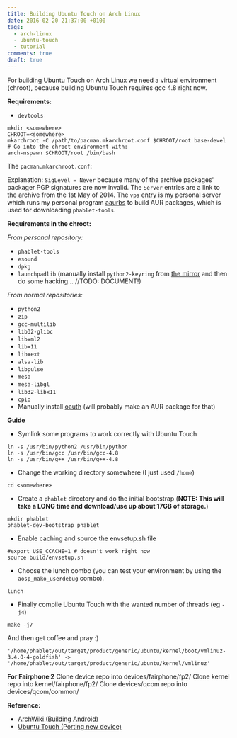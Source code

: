 ```yaml
---
title: Building Ubuntu Touch on Arch Linux
date: 2016-02-20 21:37:00 +0100
tags:
  - arch-linux
  - ubuntu-touch
  - tutorial
comments: true
draft: true
---
```

For building Ubuntu Touch on Arch Linux we need a virtual environment (chroot), because building Ubuntu Touch requires gcc 4.8 right now.

__Requirements:__
* `devtools`
```
mkdir <somewhere>
CHROOT=<somewhere>
mkarchroot -C /path/to/pacman.mkarchroot.conf $CHROOT/root base-devel
# Go into the chroot environment with:
arch-nspawn $CHROOT/root /bin/bash
```
The `pacman.mkarchroot.conf`:
<script src="https://gist.github.com/z3ntu/d557ea8ea54c84dbd2ef.js"></script>
Explanation:
`SigLevel = Never` because many of the archive packages' packager PGP signatures are now invalid.
The `Server` entries are a link to the archive from the 1st May of 2014.
The `vps` entry is my personal server which runs my personal program [aaurbs](https://github.com/z3ntu/aaurbs) to build AUR packages, which is used for downloading `phablet-tools`.

__Requirements in the chroot:__

_From personal repository:_
* `phablet-tools`
* `esound`
* `dpkg`
* `launchpadlib` (manually install `python2-keyring` from [the mirror](http://seblu.net/a/archive/repos/2014/09/10/community/os/x86_64/python2-keyring-4.0-2-any.pkg.tar.xz) and then do some hacking... //TODO: DOCUMENT!)

_From normal repositories:_
* `python2`
* `zip`
* `gcc-multilib`
* `lib32-glibc`
* `libxml2`
* `libx11`
* `libxext`
* `alsa-lib`
* `libpulse`
* `mesa`
* `mesa-libgl`
* `lib32-libx11`
* `cpio`
* Manually install [oauth](https://pypi.python.org/pypi/oauth/1.0.1) (will probably make an AUR package for that)

__Guide__
* Symlink some programs to work correctly with Ubuntu Touch
```
ln -s /usr/bin/python2 /usr/bin/python
ln -s /usr/bin/gcc /usr/bin/gcc-4.8
ln -s /usr/bin/g++ /usr/bin/g++-4.8
```
* Change the working directory somewhere (I just used `/home`)
```
cd <somewhere>
```
* Create a `phablet` directory and do the initial bootstrap (__NOTE: This will take a LONG time and download/use up about 17GB of storage.__)
```
mkdir phablet
phablet-dev-bootstrap phablet
```
* Enable caching and source the envsetup.sh file
```
#export USE_CCACHE=1 # doesn't work right now
source build/envsetup.sh
```
* Choose the lunch combo (you can test your environment by using the `aosp_mako_userdebug` combo).
```
lunch
```
* Finally compile Ubuntu Touch with the wanted number of threads (eg `-j4`)
```
make -j7
```
And then get coffee and pray :)

```
'/home/phablet/out/target/product/generic/ubuntu/kernel/boot/vmlinuz-3.4.0-4-goldfish' -> '/home/phablet/out/target/product/generic/ubuntu/kernel/vmlinuz'
```

**For Fairphone 2**
Clone device repo into devices/fairphone/fp2/
Clone kernel repo into kernel/fairphone/fp2/
Clone devices/qcom repo into devices/qcom/common/

__Reference:__
* [ArchWiki (Building Android)](https://wiki.archlinux.org/index.php/Android#Building_Android)
* [Ubuntu Touch (Porting new device)](https://developer.ubuntu.com/en/start/ubuntu-for-devices/porting-new-device/)
